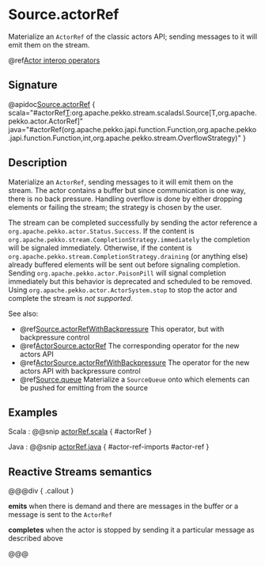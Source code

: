 # Source.actorRef

Materialize an `ActorRef` of the classic actors API; sending messages to it will emit them on the stream.

@ref[Actor interop operators](../index.md#actor-interop-operators)

## Signature

@apidoc[Source.actorRef](Source$) { scala="#actorRef[T](completionMatcher:PartialFunction[Any,org.apache.pekko.stream.CompletionStrategy],failureMatcher:PartialFunction[Any,Throwable],bufferSize:Int,overflowStrategy:org.apache.pekko.stream.OverflowStrategy):org.apache.pekko.stream.scaladsl.Source[T,org.apache.pekko.actor.ActorRef]" java="#actorRef(org.apache.pekko.japi.function.Function,org.apache.pekko.japi.function.Function,int,org.apache.pekko.stream.OverflowStrategy)" }

## Description

Materialize an `ActorRef`, sending messages to it will emit them on the stream. The actor contains
a buffer but since communication is one way, there is no back pressure. Handling overflow is done by either dropping
elements or failing the stream; the strategy is chosen by the user.

The stream can be completed successfully by sending the actor reference a `org.apache.pekko.actor.Status.Success`.
If the content is `org.apache.pekko.stream.CompletionStrategy.immediately` the completion will be signaled immediately.
Otherwise, if the content is `org.apache.pekko.stream.CompletionStrategy.draining` (or anything else)
already buffered elements will be sent out before signaling completion.
Sending `org.apache.pekko.actor.PoisonPill` will signal completion immediately but this behavior is deprecated and scheduled to be removed.
Using `org.apache.pekko.actor.ActorSystem.stop` to stop the actor and complete the stream is *not supported*.

See also:

* @ref[Source.actorRefWithBackpressure](../Source/actorRefWithBackpressure.md) This operator, but with backpressure control
* @ref[ActorSource.actorRef](../ActorSource/actorRef.md) The corresponding operator for the new actors API
* @ref[ActorSource.actorRefWithBackpressure](../ActorSource/actorRefWithBackpressure.md) The operator for the new actors API with backpressure control
* @ref[Source.queue](../Source/queue.md) Materialize a `SourceQueue` onto which elements can be pushed for emitting from the source

## Examples

Scala
:  @@snip [actorRef.scala](/akka-docs/src/test/scala/docs/stream/operators/SourceOperators.scala) { #actorRef }

Java
:  @@snip [actorRef.java](/akka-docs/src/test/java/jdocs/stream/operators/SourceDocExamples.java) { #actor-ref-imports #actor-ref }

## Reactive Streams semantics

@@@div { .callout }

**emits** when there is demand and there are messages in the buffer or a message is sent to the `ActorRef`

**completes** when the actor is stopped by sending it a particular message as described above

@@@
